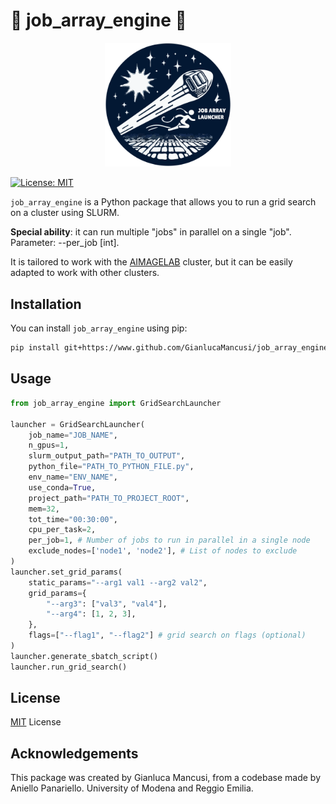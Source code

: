 # 🌠 job_array_engine 🌠

<p align="center">
  <img src="logo/2x/logo.png" width="40%">
</p>

[![License: MIT](https://img.shields.io/badge/License-MIT-yellow.svg)](https://opensource.org/licenses/MIT)

`job_array_engine` is a Python package that allows you to run a grid search on a cluster using SLURM. 

**Special ability**: it can run multiple "jobs" in parallel on a single "job". Parameter: --per_job [int].

It is tailored to work with the [AIMAGELAB](https://aimagelab.ing.unimore.it/) cluster, but it can be easily adapted to work with other clusters.

## Installation

You can install `job_array_engine` using pip:

```bash
pip install git+https://www.github.com/GianlucaMancusi/job_array_engine
```

## Usage

```python
from job_array_engine import GridSearchLauncher

launcher = GridSearchLauncher(
    job_name="JOB_NAME",
    n_gpus=1,
    slurm_output_path="PATH_TO_OUTPUT",
    python_file="PATH_TO_PYTHON_FILE.py",
    env_name="ENV_NAME",
    use_conda=True,
    project_path="PATH_TO_PROJECT_ROOT",
    mem=32,
    tot_time="00:30:00",
    cpu_per_task=2,
    per_job=1, # Number of jobs to run in parallel in a single node
    exclude_nodes=['node1', 'node2'], # List of nodes to exclude
)
launcher.set_grid_params(
    static_params="--arg1 val1 --arg2 val2",
    grid_params={
        "--arg3": ["val3", "val4"],
        "--arg4": [1, 2, 3],
    },
    flags=["--flag1", "--flag2"] # grid search on flags (optional)
)
launcher.generate_sbatch_script()
launcher.run_grid_search()
```

## License
[MIT](https://choosealicense.com/licenses/mit/) License


## Acknowledgements
This package was created by Gianluca Mancusi, from a codebase made by Aniello Panariello. University of Modena and Reggio Emilia.